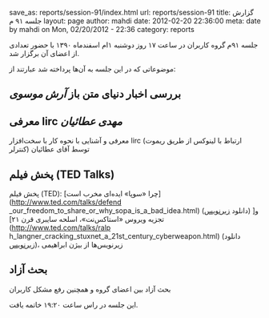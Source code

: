save_as: reports/session-91/index.html
url: reports/session-91
title: گزارش جلسه ۹۱ م
layout: page
author: mahdi
date: 2012-02-20 22:36:00
meta: date by mahdi on Mon, 02/20/2012 - 22:36
category: reports

جلسه ۹۱م گروه کاربران در ساعت ۱۷ روز دوشنبه ۱‌ام اسفندماه ۱۳۹۰ با حضور تعدادی
از اعضای آن برگزار شد.  


<!--more-->



موضوعاتی که در این جلسه به آن‌ها پرداخته شد عبارتند از:  
## بررسی اخبار دنیای متن باز *آرش موسوی*
## معرفی lirc *مهدی عطائیان*
معرفی و آشنایی با نحوه کار با سخت‌افزار lirc (ارتباط با لینوکس از طریق
ریموت کنترلر) توسط آقای عطائیان  

## پخش فیلم (TED Talks)
پخش فیلم (TED): [چرا «سوپا» ایده‌ای مخرب است](http://www.ted.com/talks/defend
_our_freedom_to_share_or_why_sopa_is_a_bad_idea.html) (دانلود
[زیرنویس](http://s000.tinyupload.com/index.php?file_id=25856182827079194329))
و[ تجزیه ویروس «استاکس‌نت»، اسلحه سایبری قرن ۲۱](http://www.ted.com/talks/ralp
h_langner_cracking_stuxnet_a_21st_century_cyberweapon.html) (دانلود
[زیرنویس](http://s000.tinyupload.com/index.php?file_id=79417746894112542721))،
زیرنویس‌ها از بیژن ابراهیمی  

## بحث آزاد
بحث آزاد بین اعضای گروه و همچنین رفع مشکل کاربران  

این جلسه در راس ساعت ۱۹:۲۰ خاتمه یافت.
